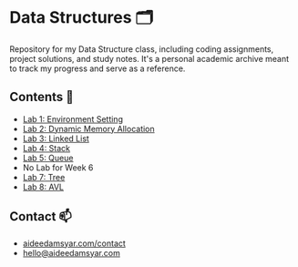 # Data Structures 🗂

Repository for my Data Structure class, including coding assignments, project solutions, and study notes. It's a personal academic archive meant to track my progress and serve as a reference. 

## Contents 🚀
- [Lab 1: Environment Setting](./Lab%201/)
- [Lab 2: Dynamic Memory Allocation](./Lab%202/)
- [Lab 3: Linked List](./Lab%203/)
- [Lab 4: Stack](./Lab%204/)
- [Lab 5: Queue](./Lab%205/)
- No Lab for Week 6
- [Lab 7: Tree](./Lab%206)
- [Lab 8: AVL](./Lab%207) 


## Contact 📫
- [aideedamsyar.com/contact]()
- [hello@aideedamsyar.com](mailto:hello@aideedamsyar.com)
